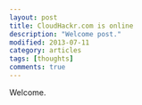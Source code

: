 ```yaml
---
layout: post
title: CloudHackr.com is online 
description: "Welcome post."
modified: 2013-07-11
category: articles
tags: [thoughts]
comments: true  
---
```


Welcome.

